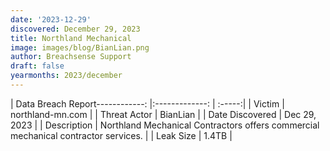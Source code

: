 ```yaml
---
date: '2023-12-29'
discovered: December 29, 2023
title: Northland Mechanical
image: images/blog/BianLian.png
author: Breachsense Support
draft: false
yearmonths: 2023/december
---
```


| Data Breach Report------------:     |:-------------:    | :-----:|
| Victim      | northland-mn.com      | 
| Threat Actor      | BianLian      | 
| Date Discovered      | Dec 29, 2023      | 
| Description      | Northland Mechanical Contractors offers commercial mechanical contractor services.      | 
| Leak Size      | 1.4TB      | 

